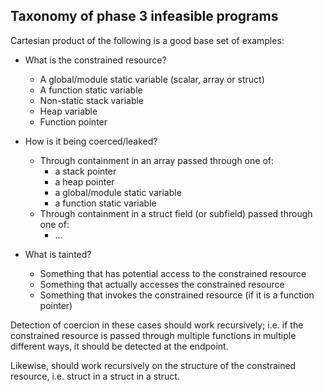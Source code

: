## Taxonomy of phase 3 infeasible programs

Cartesian product of the following is a good base set of examples:

- What is the constrained resource?
    - A global/module static variable (scalar, array or struct)
    - A function static variable
    - Non-static stack variable
    - Heap variable
    - Function pointer

- How is it being coerced/leaked?
    - Through containment in an array passed through one of:
        - a stack pointer
        - a heap pointer
        - a global/module static variable
        - a function static variable
    - Through containment in a struct field (or subfield) passed through one of:
        - ...

- What is tainted?
    - Something that has potential access to the constrained resource
    - Something that actually accesses the constrained resource
    - Something that invokes the constrained resource (if it is a function pointer)

Detection of coercion in these cases should work recursively; i.e. if the constrained resource is passed through multiple functions in multiple different ways, it should be detected at the endpoint.

Likewise, should work recursively on the structure of the constrained resource, i.e. struct in a struct in a struct.